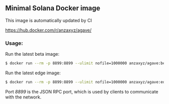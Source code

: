 ## Minimal Solana Docker image
This image is automatically updated by CI

https://hub.docker.com/r/anzaxyz/agave/

### Usage:
Run the latest beta image:
```bash
$ docker run --rm -p 8899:8899 --ulimit nofile=1000000 anzaxyz/agave:beta
```

Run the latest edge image:
```bash
$ docker run --rm -p 8899:8899 --ulimit nofile=1000000 anzaxyz/agave:edge
```

Port *8899* is the JSON RPC port, which is used by clients to communicate with the network.
